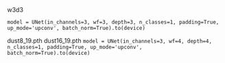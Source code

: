 w3d3

`model = UNet(in_channels=3, wf=3, depth=3, n_classes=1, padding=True, up_mode='upconv', batch_norm=True).to(device)`

dust8_19.pth
dust16_19.pth
`model = UNet(in_channels=3, wf=4, depth=4, n_classes=1, padding=True, up_mode='upconv', batch_norm=True).to(device)`
